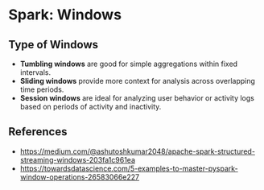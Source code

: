 # Spark: Windows

## Type of Windows

- **Tumbling windows** are good for simple aggregations within fixed intervals.
- **Sliding windows** provide more context for analysis across overlapping time periods.
- **Session windows** are ideal for analyzing user behavior or activity logs based on periods of activity and inactivity.

## References

- https://medium.com/@ashutoshkumar2048/apache-spark-structured-streaming-windows-203fa1c961ea
- https://towardsdatascience.com/5-examples-to-master-pyspark-window-operations-26583066e227
